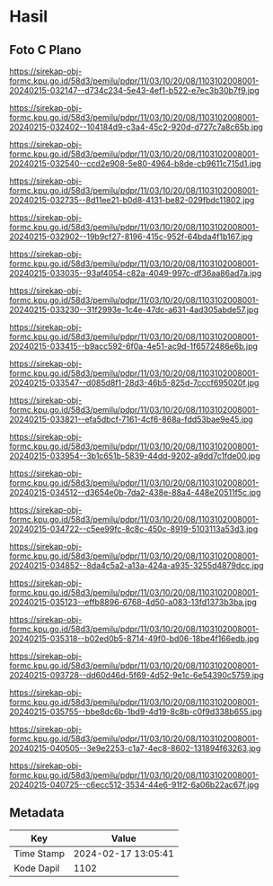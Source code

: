 # Hasil

## Foto C Plano

https://sirekap-obj-formc.kpu.go.id/58d3/pemilu/pdpr/11/03/10/20/08/1103102008001-20240215-032147--d734c234-5e43-4ef1-b522-e7ec3b30b7f9.jpg

https://sirekap-obj-formc.kpu.go.id/58d3/pemilu/pdpr/11/03/10/20/08/1103102008001-20240215-032402--104184d9-c3a4-45c2-920d-d727c7a8c65b.jpg

https://sirekap-obj-formc.kpu.go.id/58d3/pemilu/pdpr/11/03/10/20/08/1103102008001-20240215-032540--ccd2e908-5e80-4964-b8de-cb9611c715d1.jpg

https://sirekap-obj-formc.kpu.go.id/58d3/pemilu/pdpr/11/03/10/20/08/1103102008001-20240215-032735--8d11ee21-b0d8-4131-be82-029fbdc11802.jpg

https://sirekap-obj-formc.kpu.go.id/58d3/pemilu/pdpr/11/03/10/20/08/1103102008001-20240215-032902--19b9cf27-8196-415c-952f-64bda4f1b167.jpg

https://sirekap-obj-formc.kpu.go.id/58d3/pemilu/pdpr/11/03/10/20/08/1103102008001-20240215-033035--93af4054-c82a-4049-997c-df36aa86ad7a.jpg

https://sirekap-obj-formc.kpu.go.id/58d3/pemilu/pdpr/11/03/10/20/08/1103102008001-20240215-033230--31f2993e-1c4e-47dc-a631-4ad305abde57.jpg

https://sirekap-obj-formc.kpu.go.id/58d3/pemilu/pdpr/11/03/10/20/08/1103102008001-20240215-033415--b9acc592-6f0a-4e51-ac9d-1f6572486e6b.jpg

https://sirekap-obj-formc.kpu.go.id/58d3/pemilu/pdpr/11/03/10/20/08/1103102008001-20240215-033547--d085d8f1-28d3-46b5-825d-7cccf695020f.jpg

https://sirekap-obj-formc.kpu.go.id/58d3/pemilu/pdpr/11/03/10/20/08/1103102008001-20240215-033821--efa5dbcf-7161-4cf6-868a-fdd53bae9e45.jpg

https://sirekap-obj-formc.kpu.go.id/58d3/pemilu/pdpr/11/03/10/20/08/1103102008001-20240215-033954--3b1c651b-5839-44dd-9202-a9dd7c1fde00.jpg

https://sirekap-obj-formc.kpu.go.id/58d3/pemilu/pdpr/11/03/10/20/08/1103102008001-20240215-034512--d3654e0b-7da2-438e-88a4-448e20511f5c.jpg

https://sirekap-obj-formc.kpu.go.id/58d3/pemilu/pdpr/11/03/10/20/08/1103102008001-20240215-034722--c5ee99fc-8c8c-450c-8919-5103113a53d3.jpg

https://sirekap-obj-formc.kpu.go.id/58d3/pemilu/pdpr/11/03/10/20/08/1103102008001-20240215-034852--8da4c5a2-a13a-424a-a935-3255d4879dcc.jpg

https://sirekap-obj-formc.kpu.go.id/58d3/pemilu/pdpr/11/03/10/20/08/1103102008001-20240215-035123--effb8896-6768-4d50-a083-13fd1373b3ba.jpg

https://sirekap-obj-formc.kpu.go.id/58d3/pemilu/pdpr/11/03/10/20/08/1103102008001-20240215-035318--b02ed0b5-8714-49f0-bd06-18be4f166edb.jpg

https://sirekap-obj-formc.kpu.go.id/58d3/pemilu/pdpr/11/03/10/20/08/1103102008001-20240215-093728--dd60d46d-5f69-4d52-9e1c-6e54390c5759.jpg

https://sirekap-obj-formc.kpu.go.id/58d3/pemilu/pdpr/11/03/10/20/08/1103102008001-20240215-035755--bbe8dc6b-1bd9-4d19-8c8b-c0f9d338b655.jpg

https://sirekap-obj-formc.kpu.go.id/58d3/pemilu/pdpr/11/03/10/20/08/1103102008001-20240215-040505--3e9e2253-c1a7-4ec8-8602-131894f63263.jpg

https://sirekap-obj-formc.kpu.go.id/58d3/pemilu/pdpr/11/03/10/20/08/1103102008001-20240215-040725--c6ecc512-3534-44e6-91f2-6a06b22ac67f.jpg


## Metadata

| Key        | Value               |
| ---------- | ------------------- |
| Time Stamp | 2024-02-17 13:05:41 |
| Kode Dapil | 1102                |



